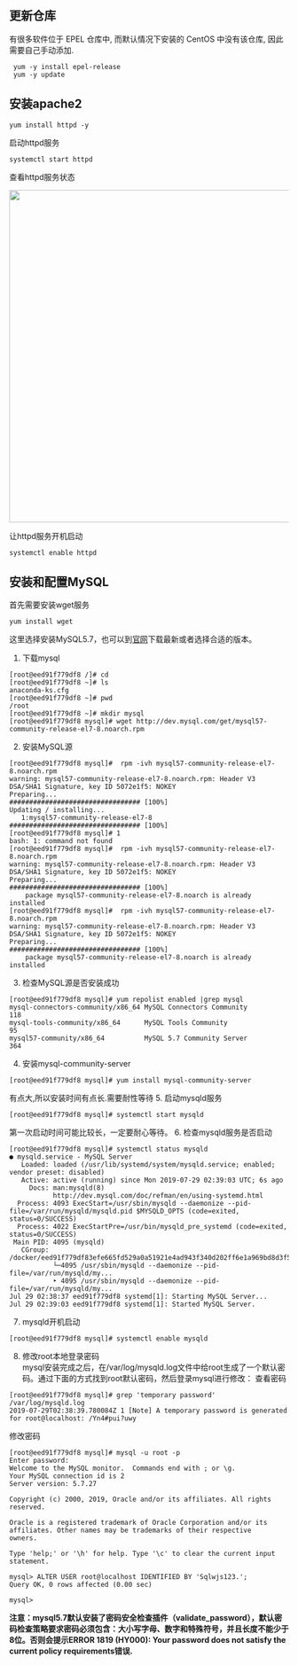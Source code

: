 ## 更新仓库
有很多软件位于 EPEL 仓库中, 而默认情况下安装的 CentOS 中没有该仓库, 因此需要自己手动添加.
```shell
 yum -y install epel-release
 yum -y update
```

## 安装apache2
```shell
yum install httpd -y
```  
启动httpd服务 
```shell
systemctl start httpd
```
查看httpd服务状态  

<img src="http://wujiashuaitupiancunchu.oss-cn-shanghai.aliyuncs.com/jupyter_notebook_img/vxa0gfyatq.png" width="600px" />  

让httpd服务开机启动
```shell
systemctl enable httpd
```

## 安装和配置MySQL
首先需要安装wget服务
```shell
yum install wget
```
这里选择安装MySQL5.7，也可以到[官网](https://dev.mysql.com/downloads/repo/yum/)下载最新或者选择合适的版本。
1. 下载mysql
```shell
[root@eed91f779df8 /]# cd
[root@eed91f779df8 ~]# ls
anaconda-ks.cfg
[root@eed91f779df8 ~]# pwd
/root
[root@eed91f779df8 ~]# mkdir mysql
[root@eed91f779df8 mysql]# wget http://dev.mysql.com/get/mysql57-community-release-el7-8.noarch.rpm
```

2. 安装MySQL源  
```shell
[root@eed91f779df8 mysql]#  rpm -ivh mysql57-community-release-el7-8.noarch.rpm
warning: mysql57-community-release-el7-8.noarch.rpm: Header V3 DSA/SHA1 Signature, key ID 5072e1f5: NOKEY
Preparing...                          ################################# [100%]
Updating / installing...
   1:mysql57-community-release-el7-8  ################################# [100%]
[root@eed91f779df8 mysql]# 1
bash: 1: command not found
[root@eed91f779df8 mysql]#  rpm -ivh mysql57-community-release-el7-8.noarch.rpm
warning: mysql57-community-release-el7-8.noarch.rpm: Header V3 DSA/SHA1 Signature, key ID 5072e1f5: NOKEY
Preparing...                          ################################# [100%]
	package mysql57-community-release-el7-8.noarch is already installed
[root@eed91f779df8 mysql]#  rpm -ivh mysql57-community-release-el7-8.noarch.rpm
warning: mysql57-community-release-el7-8.noarch.rpm: Header V3 DSA/SHA1 Signature, key ID 5072e1f5: NOKEY
Preparing...                          ################################# [100%]
	package mysql57-community-release-el7-8.noarch is already installed

```

3. 检查MySQL源是否安装成功
```shell
[root@eed91f779df8 mysql]# yum repolist enabled |grep mysql
mysql-connectors-community/x86_64 MySQL Connectors Community                118
mysql-tools-community/x86_64      MySQL Tools Community                      95
mysql57-community/x86_64          MySQL 5.7 Community Server                364
```
4. 安装mysql-community-server
```
[root@eed91f779df8 mysql]# yum install mysql-community-server
```
有点大,所以安装时间有点长.需要耐性等待
5. 启动mysqld服务
```shell
[root@eed91f779df8 mysql]# systemctl start mysqld
```
第一次启动时间可能比较长，一定要耐心等待。
6. 检查mysqld服务是否启动
```shell
[root@eed91f779df8 mysql]# systemctl status mysqld
● mysqld.service - MySQL Server
   Loaded: loaded (/usr/lib/systemd/system/mysqld.service; enabled; vendor preset: disabled)
   Active: active (running) since Mon 2019-07-29 02:39:03 UTC; 6s ago
     Docs: man:mysqld(8)
           http://dev.mysql.com/doc/refman/en/using-systemd.html
  Process: 4093 ExecStart=/usr/sbin/mysqld --daemonize --pid-file=/var/run/mysqld/mysqld.pid $MYSQLD_OPTS (code=exited, status=0/SUCCESS)
  Process: 4022 ExecStartPre=/usr/bin/mysqld_pre_systemd (code=exited, status=0/SUCCESS)
 Main PID: 4095 (mysqld)
   CGroup: /docker/eed91f779df83efe665fd529a0a51921e4ad943f340d202ff6e1a969bd8d3f56/docker/eed91f779df83efe665fd529a0a51921e4ad943f340d202ff6e1a969bd8d3f56/system.slice/mysqld.service
           └─4095 /usr/sbin/mysqld --daemonize --pid-file=/var/run/mysqld/my...
           ‣ 4095 /usr/sbin/mysqld --daemonize --pid-file=/var/run/mysqld/my...
Jul 29 02:38:37 eed91f779df8 systemd[1]: Starting MySQL Server...
Jul 29 02:39:03 eed91f779df8 systemd[1]: Started MySQL Server.
```
7. mysqld开机启动
```
[root@eed91f779df8 mysql]# systemctl enable mysqld
```
8. 修改root本地登录密码  
mysql安装完成之后，在/var/log/mysqld.log文件中给root生成了一个默认密码。通过下面的方式找到root默认密码，然后登录mysql进行修改：
查看密码  
```shell
[root@eed91f779df8 mysql]# grep 'temporary password' /var/log/mysqld.log
2019-07-29T02:38:39.780084Z 1 [Note] A temporary password is generated for root@localhost: /Yn4#pui?uwy
```



修改密码
```
[root@eed91f779df8 mysql]# mysql -u root -p
Enter password: 
Welcome to the MySQL monitor.  Commands end with ; or \g.
Your MySQL connection id is 2
Server version: 5.7.27

Copyright (c) 2000, 2019, Oracle and/or its affiliates. All rights reserved.

Oracle is a registered trademark of Oracle Corporation and/or its
affiliates. Other names may be trademarks of their respective
owners.

Type 'help;' or '\h' for help. Type '\c' to clear the current input statement.

mysql> ALTER USER root@localhost IDENTIFIED BY 'Sqlwjs123.';
Query OK, 0 rows affected (0.00 sec)

mysql> 

```

**注意：mysql5.7默认安装了密码安全检查插件（validate_password），默认密码检查策略要求密码必须包含：大小写字母、数字和特殊符号，并且长度不能少于8位。否则会提示ERROR 1819 (HY000): Your password does not satisfy the current policy requirements错误.**

```{.python .input}

```
